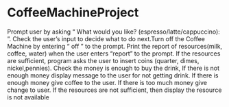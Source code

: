 # CoffeeMachineProject
Prompt user by asking “ What would you like? (espresso/latte/cappuccino): ”. Check the user’s input to decide what to do next.Turn off the Coffee Machine by entering “ off ” to the prompt. Print the report of resources(milk, coffee, water) when the user enters “report” to the prompt. If the resources are sufficient, program asks the user to insert coins (quarter, dimes, nickel,pennies). Check the money is enough to buy the drink, If there is not enough money display message to the user for not getting drink. If there is enough money give coffee to the user. If there is too much money give change to user. If the resources are not sufficient, then display the resource is not available
